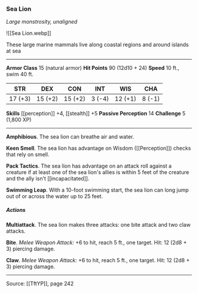 ### Sea Lion
_Large monstrosity, unaligned_

![[Sea Lion.webp]]

These large marine mammals live along coastal regions and around islands at sea





---

**Armor Class** 15 (natural armor)
**Hit Points** 90 (12d10 + 24)
**Speed** 10 ft., swim 40 ft.

| STR     | DEX     | CON     | INT     | WIS     | CHA     |
|---------|---------|---------|---------|---------|---------|
| 17 (+3) | 15 (+2) | 15 (+2) | 3 (-4) | 12 (+1) | 8 (-1) |

**Skills** [[perception]] +4, [[stealth]] +5
**Passive Perception** 14
**Challenge** 5 (1,800 XP)

---

**Amphibious**. The sea lion can breathe air and water.

**Keen Smell**. The sea lion has advantage on Wisdom ([[Perception]]) checks that rely on smell.

**Pack Tactics**. The sea lion has advantage on an attack roll against a creature if at least one of the sea lion's allies is within 5 feet of the creature and the ally isn't [[incapacitated]].

**Swimming Leap**. With a 10-foot swimming start, the sea lion can long jump out of or across the water up to 25 feet.

##### Actions
**Multiattack**. The sea lion makes three attacks: one bite attack and two claw attacks.

**Bite**. _Melee Weapon Attack:_ +6 to hit, reach 5 ft., one target. Hit: 12 (2d8 + 3) piercing damage.

**Claw**. _Melee Weapon Attack:_ +6 to hit, reach 5 ft., one target. Hit: 12 (2d8 + 3) piercing damage.


---

Source: [[TftYP]], page 242